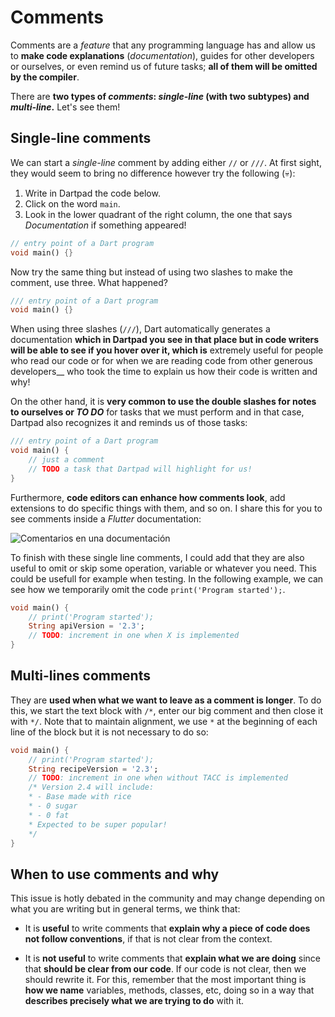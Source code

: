 # Comments

Comments are a _feature_ that any programming language has and allow us to __make code explanations__ (_documentation_), guides for other developers or ourselves, or even remind us of future tasks; __all of them will be omitted by the compiler__.

There are __two types of _comments_: _single-line_ (with two subtypes) and _multi-line_.__ Let's see them!

## Single-line comments

We can start a _single-line_ comment by adding either `//` or `///`. At first sight, they would seem to bring no difference however try the following (💀):

1. Write in Dartpad the code below.
2. Click on the word `main`.
3. Look in the lower quadrant of the right column, the one that says _Documentation_ if something appeared!

```dart
// entry point of a Dart program
void main() {}
```

Now try the same thing but instead of using two slashes to make the comment, use three. What happened?

```dart
/// entry point of a Dart program
void main() {} 
```

When using three slashes (`///`), Dart automatically generates a documentation __which in Dartpad you see in that place but in code writers will be able to see if you hover over it, which is__ extremely useful for people who read our code or for when we are reading code from other generous developers__ who took the time to explain us how their code is written and why!

On the other hand, it is __very common to use the double slashes for notes to ourselves or _TO DO___ for tasks that we must perform and in that case, Dartpad also recognizes it and reminds us of those tasks:

```dart
/// entry point of a Dart program
void main() {
    // just a comment
    // TODO a task that Dartpad will highlight for us!
} 
```

Furthermore, __code editors can enhance how comments look__, add extensions to do specific things with them, and so on. I share this for you to see comments inside a _Flutter_ documentation:

![Comentarios en una documentación](https://raw.githubusercontent.com/themonkslab/courses/main/dart/2.Dart_b%C3%A1sico/16.1_comentarios_vida_real.png)

To finish with these single line comments, I could add that they are also useful to omit or skip some operation, variable or whatever you need. This could be usefull for example when testing.
In the following example, we can see how we temporarily omit the code `print('Program started');`.

```dart
void main() {
    // print('Program started');
    String apiVersion = '2.3';
    // TODO: increment in one when X is implemented
}
```

## Multi-lines comments

They are __used when what we want to leave as a comment is longer__. To do this, we start the text block with `/*`, enter our big comment and then close it with `*/`. Note that to maintain alignment, we use `*` at the beginning of each line of the block but it is not necessary to do so:

```dart
void main() {
    // print('Program started');
    String recipeVersion = '2.3';
    // TODO: increment in one when without TACC is implemented
    /* Version 2.4 will include:
    * - Base made with rice
    * - 0 sugar
    * - 0 fat
    * Expected to be super popular!
    */ 
}
```

## When to use comments and why

This issue is hotly debated in the community and may change depending on what you are writing but in general terms, we think that:

- It is __useful__ to write comments that __explain why a piece of code does not follow conventions__, if that is not clear from the context.

- It is __not useful__ to write comments that __explain what we are doing__ since that __should be clear from our code__. If our code is not clear, then we should rewrite it. For this, remember that the most important thing is __how we name__ variables, methods, classes, etc, doing so in a way that __describes precisely what we are trying to do__ with it.
